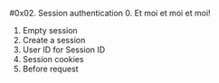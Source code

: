 #0x02. Session authentication
0. Et moi et moi et moi!
1. Empty session
2. Create a session
3. User ID for Session ID
4. Session cookies
5. Before request
